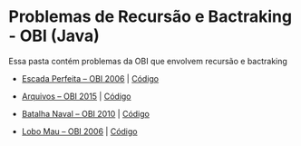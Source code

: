 # Problemas de Recursão e Bactraking - OBI (Java)

Essa pasta contém problemas da OBI que envolvem recursão e bactraking


* [Escada Perfeita – OBI 2006](https://olimpiada.ic.unicamp.br/pratique/p2/2006/f1/escada/) | [Código](./Escada.java)

* [Arquivos – OBI 2015](https://olimpiada.ic.unicamp.br/pratique/p1/2015/f1/arquivos/) | [Código](./Arquivos.java)

* [Batalha Naval – OBI 2010](https://olimpiada.ic.unicamp.br/pratique/p2/2010/f1/batalha/) | [Código](./Batalha.java)

* [Lobo Mau – OBI 2006](https://olimpiada.ic.unicamp.br/pratique/p1/2006/f2/lobo/) | [Código](./Lobo.java)
